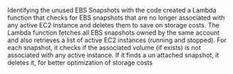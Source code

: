 Identifying the unused EBS Snapshots
with the code created a Lambda function that checks for EBS snapshots that are no longer associated with any active EC2 instance and deletes them to save on storage costs.
The Lambda function fetches all EBS snapshots owned by the same account and also retrieves a list of active EC2 instances (running and stopped). For each snapshot, it checks if the associated volume (if exists) is not associated with any active instance. If it finds a un attached snapshot, it deletes it, for better optimization of storage costs
